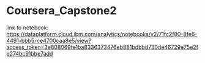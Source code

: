 # Coursera_Capstone2

link to notebook: https://dataplatform.cloud.ibm.com/analytics/notebooks/v2/71fc2f80-8fe6-4491-bbb5-ce4700caa8e5/view?access_token=3e808069fe1ba8336373476eb881bdbbd730de46729e75e2fe274bc91bbe7add
